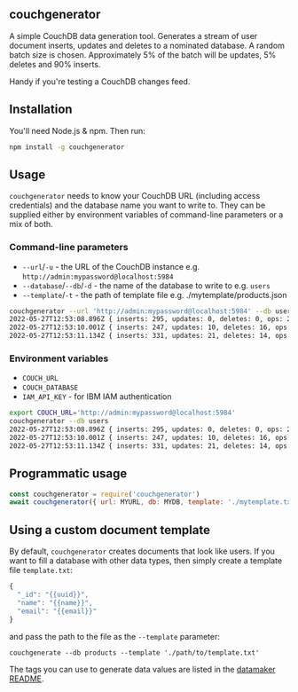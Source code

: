 ## couchgenerator

A simple CouchDB data generation tool. Generates a stream of user document inserts, updates and deletes to a nominated database. A random batch size is chosen. Approximately 5% of the batch will be updates, 5% deletes and 90% inserts. 

Handy if you're testing a CouchDB changes feed.

## Installation

You'll need Node.js & npm. Then run:

```sh
npm install -g couchgenerator
```

## Usage

`couchgenerator` needs to know your CouchDB URL (including access credentials) and the database name you want to write to. They can be supplied either by environment variables of command-line parameters or a mix of both.


### Command-line parameters

- `--url`/`-u` - the URL of the CouchDB instance e.g. `http://admin:mypassword@localhost:5984`
- `--database`/`--db`/`-d` - the name of the database to write to e.g. `users`
- `--template`/`-t` - the path of template file e.g. ./mytemplate/products.json

```sh
couchgenerator --url 'http://admin:mypassword@localhost:5984' --db users
2022-05-27T12:53:08.896Z { inserts: 295, updates: 0, deletes: 0, ops: 295 }
2022-05-27T12:53:10.001Z { inserts: 247, updates: 10, deletes: 16, ops: 568 }
2022-05-27T12:53:11.134Z { inserts: 331, updates: 21, deletes: 14, ops: 934 }
``` 

### Environment variables

- `COUCH_URL`
- `COUCH_DATABASE`
- `IAM_API_KEY` - for IBM IAM authentication

```sh
export COUCH_URL='http://admin:mypassword@localhost:5984'
couchgenerator --db users
2022-05-27T12:53:08.896Z { inserts: 295, updates: 0, deletes: 0, ops: 295 }
2022-05-27T12:53:10.001Z { inserts: 247, updates: 10, deletes: 16, ops: 568 }
2022-05-27T12:53:11.134Z { inserts: 331, updates: 21, deletes: 14, ops: 934 }
```

## Programmatic usage

```js
const couchgenerator = require('couchgenerator')
await couchgenerator({ url: MYURL, db: MYDB, template: './mytemplate.txt' })
```

## Using a custom document template

By default, `couchgenerator` creates documents that look like users. If you want to fill a database with other data types, then simply create a template file `template.txt`:

```js
{
  "_id": "{{uuid}}",
  "name": "{{name}}",
  "email": "{{email}}"
}
```

and pass the path to the file as the `--template` parameter:

```
couchgenerate --db products --template './path/to/template.txt'
```

The tags you can use to generate data values are listed in the [datamaker README](https://www.npmjs.com/package/datamaker).
